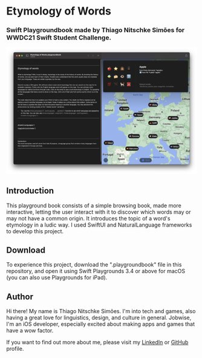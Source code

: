 # Etymology of Words

### Swift Playgroundbook made by Thiago Nitschke Simões for WWDC21 Swift Student Challenge.

![Etymology of Words Cover](Cover.png)


## Introduction

This playground book consists of a simple browsing book, made more interactive, letting the user interact with it to discover which words may or may not have a common origin. It introduces the topic of a word's etymology in a ludic way. I used SwiftUI and NaturalLanguage frameworks to develop this project.

## Download

To experience this project, download the ".playgroundbook" file in this repository, and open it using Swift Playgrounds 3.4 or above for macOS (you can also use Playgrounds for iPad).

## Author

Hi there! My name is Thiago Nitschke Simões. I'm into tech and games, also having a great love for linguistics, design, and culture in general. Jobwise, I'm an iOS developer, especially excited about making apps and games that have a wow factor.

If you want to find out more about me, please visit my [LinkedIn](https://www.linkedin.com/in/thiago-nitschke-sim%C3%B5es-844a88b6/) or [GitHub](https://github.com/thnitschke) profile.
